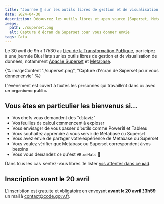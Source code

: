 ```yaml
---
title: "Journée 🧢 sur les outils libres de gestion et de visualisation de données"
date: 2024-04-30
description: Découvrez les outils libres et open source (Superset, Metabase, etc.) pour la gestion collaborative et la visualisation de données
image:
  path: ./superset.png
  alt: Capture d'écran de Superset pour vous donner envie
tags: Data
---
```


Le 30 avril de 9h à 17h30 au [Lieu de la Transformation Publique](https://www.modernisation.gouv.fr/diffuser-linnovation-publique/le-lieu-de-la-transformation-publique), participez à une journée BlueHats sur les outils libres de gestion et de visualisation de données, notamment [Apache Superset](https://code.gouv.fr/sill/detail?name=Apache%20Superset) et [Metabase](https://code.gouv.fr/sill/detail?name=Metabase).

{% imageContent "./superset.png", "Capture d'écran de Superset pour vous donner envie" %}

L'événement est ouvert à toutes les personnes qui travaillent dans ou avec un organisme public.

## Vous êtes en particulier les bienvenus si...

- Vos chefs vous demandent des "dataviz"
- Vos feuilles de calcul commencent à exploser
- Vous envisager de vous passer d'outils comme PowerBI et Tableau
- Vous souhaitez apprendre à vous servir de Metabase ou Superset
- Vous avez envie de partager votre expérience de Metabase ou Superset
- Vous voulez vérifier que Metabase ou Superset correspondent à vos besoins
- Vous vous demandez ce qu'est `#BlueHats` 🧢

Dans tous les cas, sentez-vous libres de lister [vos attentes dans ce pad](https://pad.numerique.gouv.fr/rvl7I8tpRw-EHUGlxxaXaQ#).

## Inscription avant le 20 avril

L'inscription est gratuite et obligatoire en envoyant **avant le 20 avril 23h59** un mail à [contact@code.gouv.fr](mailto:contact@code.gouv.fr?subject=Participation%20à%20la%20journée%20🧢%20du%2030%20avril).
